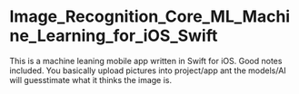 # Image_Recognition_Core_ML_Machine_Learning_for_iOS_Swift
This is a machine leaning mobile app written in Swift for iOS. Good notes included. You basically upload pictures into project/app ant the models/AI will guesstimate what it thinks the image is. 
